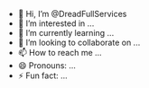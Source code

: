 - 👋 Hi, I’m @DreadFullServices
- 👀 I’m interested in ...
- 🌱 I’m currently learning ...
- 💞️ I’m looking to collaborate on ...
- 📫 How to reach me ...
- 😄 Pronouns: ...
- ⚡ Fun fact: ...

<!---
DreadFullServices/DreadFullServices is a ✨ special ✨ repository because its `README.md` (this file) appears on your GitHub profile.
You can click the Preview link to take a look at your changes.
--->
